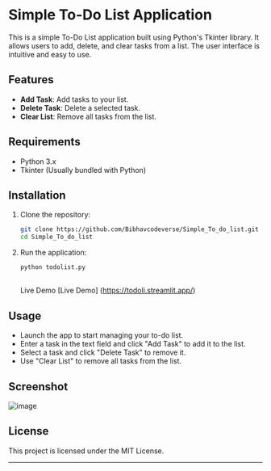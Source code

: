 

# Simple To-Do List Application

This is a simple To-Do List application built using Python's Tkinter library. It allows users to add, delete, and clear tasks from a list. The user interface is intuitive and easy to use.

## Features

- **Add Task**: Add tasks to your list.
- **Delete Task**: Delete a selected task.
- **Clear List**: Remove all tasks from the list.

## Requirements

- Python 3.x
- Tkinter (Usually bundled with Python)

## Installation

1. Clone the repository:
   ```bash
   git clone https://github.com/Bibhavcodeverse/Simple_To_do_list.git
   cd Simple_To_do_list
   ```

2. Run the application:
   ```bash
   python todolist.py
   ```

   ##
   Live Demo
   [Live Demo]
   (https://todoli.streamlit.app/)

## Usage

- Launch the app to start managing your to-do list.
- Enter a task in the text field and click "Add Task" to add it to the list.
- Select a task and click "Delete Task" to remove it.
- Use "Clear List" to remove all tasks from the list.

## Screenshot
![image](https://github.com/user-attachments/assets/e5eedfc4-7e6a-4848-b4b4-8722085347d0)


## License

This project is licensed under the MIT License.

---
